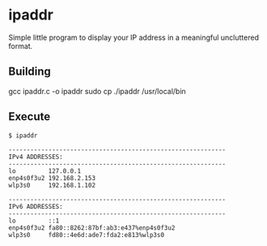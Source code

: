 # ipaddr
Simple little program to display your IP address in a meaningful uncluttered format.

## Building

gcc ipaddr.c -o ipaddr
sudo cp ./ipaddr /usr/local/bin

## Execute

```
$ ipaddr

------------------------------------------------------------
IPv4 ADDRESSES:
------------------------------------------------------------
lo         127.0.0.1
enp4s0f3u2 192.168.2.153
wlp3s0     192.168.1.102

------------------------------------------------------------
IPv6 ADDRESSES:
------------------------------------------------------------
lo         ::1
enp4s0f3u2 fa80::8262:87bf:ab3:e437%enp4s0f3u2
wlp3s0     fd80::4e6d:ade7:fda2:e813%wlp3s0
